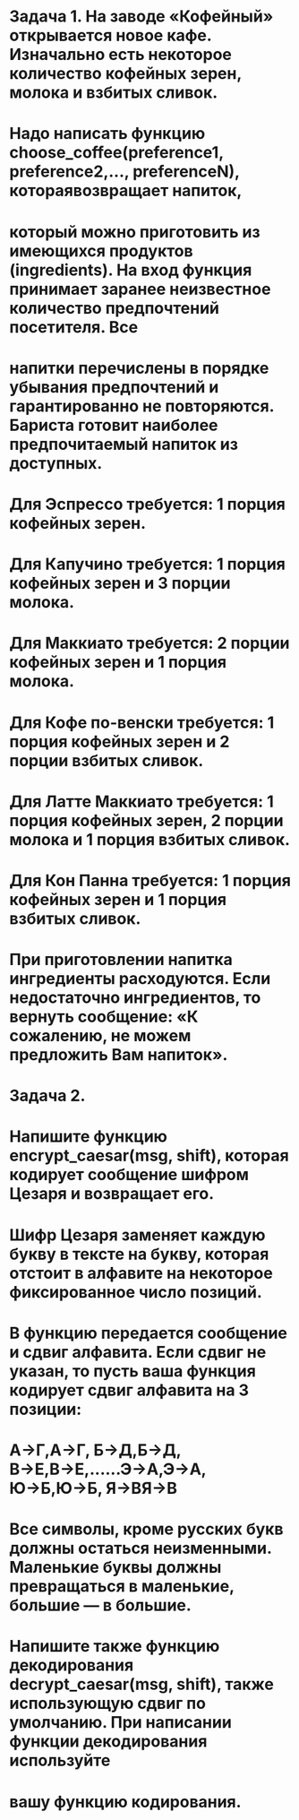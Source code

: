 # Задача 1. На заводе «Кофейный» открывается новое кафе. Изначально есть некоторое количество кофейных зерен, молока и взбитых сливок.
# Надо написать функцию choose_coffee(preference1, preference2,..., preferenceN), котораявозвращает напиток,
# который можно приготовить из имеющихся продуктов (ingredients). На вход функция принимает заранее неизвестное количество предпочтений посетителя. Все
# напитки перечислены в порядке убывания предпочтений и гарантированно не повторяются. Бариста готовит наиболее предпочитаемый напиток из доступных.
# Для Эспрессо требуется: 1 порция кофейных зерен.
# Для Капучино требуется: 1 порция кофейных зерен и 3 порции молока.
# Для Маккиато требуется: 2 порции кофейных зерен и 1 порция молока.
# Для Кофе по-венски требуется: 1 порция кофейных зерен и 2 порции взбитых сливок.
# Для Латте Маккиато требуется: 1 порция кофейных зерен, 2 порции молока и 1 порция взбитых сливок.
# Для Кон Панна требуется: 1 порция кофейных зерен и 1 порция взбитых сливок.
# При приготовлении напитка ингредиенты расходуются. Если недостаточно ингредиентов, то вернуть сообщение: «К сожалению, не можем предложить Вам напиток».


# Задача 2.
# Напишите функцию encrypt_caesar(msg, shift), которая кодирует сообщение шифром Цезаря и возвращает его.
# Шифр Цезаря заменяет каждую букву в тексте на букву, которая отстоит в алфавите на некоторое фиксированное число позиций.
# В функцию передается сообщение и сдвиг алфавита. Если сдвиг не указан, то пусть ваша функция кодирует сдвиг алфавита на 3 позиции:
# А→Г,А→Г, Б→Д,Б→Д, В→Е,В→Е,......Э→А,Э→А, Ю→Б,Ю→Б, Я→ВЯ→В
# Все символы, кроме русских букв должны остаться неизменными. Маленькие буквы должны превращаться в маленькие, большие — в большие.
# Напишите также функцию декодирования decrypt_caesar(msg, shift), также использующую сдвиг по умолчанию. При написании функции декодирования используйте
# вашу функцию кодирования.
